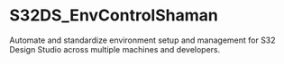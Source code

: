 # S32DS_EnvControlShaman
Automate and standardize environment setup and management for S32 Design Studio across multiple machines and developers.
